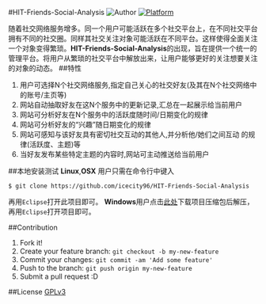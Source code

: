 #HIT-Friends-Social-Analysis
![Author](https://img.shields.io/badge/author-@icecity96,@vachester,@SparklyYS,@XiaoGA0914-blue.svg?style=flat) 
[![Platform](https://img.shields.io/badge/platform-Linux,%20OS%20X,%20Windows-green.svg?style=flat)](https://github.com/icecity96/HIT-Friends-Social-Analysis)

随着社交网络服务增多。同一个用户可能活跃在多个社交平台上，在不同社交平台拥有不同的社交圈。同样其社交关注对象可能活跃在不同平台。这样使得全面关注一个对象变得繁琐。**HIT-Friends-Social-Analysis**的出现，旨在提供一个统一的管理平台。将用户从繁琐的社交平台中解放出来，让用户能够更好的关注想要关注的对象的动态。
##特性
1. 用户可选择N个社交网络服务,指定自己关心的社交好友(及其在N个社交网络中的账号/主页等)
2. 网站自动抽取好友在这N个服务中的更新记录,汇总在一起展示给当前用户
3. 网站可分析好友在N个服务中的活跃度随时间/日期变化的规律
4. 网站可分析好友的“兴趣”随日期变化的规律
5. 网站可感知与该好友具有密切社交互动的其他人,并分析他/她们之间互动 的规律(活跃度、主题)等
6. 当好友发布某些特定主题的内容时,网站可主动推送给当前用户
 
##本地安装测试
**Linux**,**OSX** 用户只需在命令行中键入

~~~
$ git clone https://github.com/icecity96/HIT-Friends-Social-Analysis
~~~
再用`Eclipse`打开此项目即可。
**Windows**用户点击[此处](https://github.com/icecity96/HIT-Friends-Social-Analysis/archive/master.zip)下载项目压缩包后解压，再用`Eclipse`打开项目即可。

##Contribution
1. Fork it!
2. Create your feature branch: `git checkout -b my-new-feature`
3. Commit your changes: `git commit -am 'Add some feature'`
4. Push to the branch: `git push origin my-new-feature`
5. Submit a pull request :D

##License
[GPLv3](License)